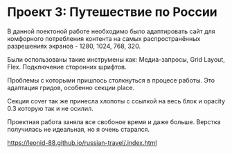 # Проект 3: Путешествие по России

В данной поектоной работе необходимо было адаптировать сайт для комфорного потребления контента на самых распространённых разрешениях экранов - 1280, 1024, 768, 320.

Были оспользованы такие инструмены как: Медиа-запросы, Grid Layout, Flex. Подключение сторонних шрифтов.

Проблемы с которыми пришлось столкнуться в процесе работы. Это адаптация гридов, особенно секции place.

Секция cover так же принесла хлопоты с ссылкой на весь блок и opacity 0.3 которую так и не осилил.

Проектная работа заняла все свобоное время и даже больше. Верстка получилась не идеальная, но я очень старался.

https://leonid-88.github.io/russian-travel/.index.html